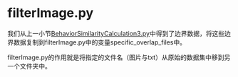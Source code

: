 # filterImage.py
我们从上一小节[BehaviorSimilarityCalculation3.py](https://github.com/Whiffe/SCB-dataset/blob/main/Behavior-Similarity-Calculation/BehaviorSimilarityCalculation3.py)中得到了边界数据，将这些边界数据复制到filterImage.py中的变量specific_overlap_files中。

filterImage.py的作用就是将指定的文件名（图片与txt）从原始的数据集中移到另一个文件夹中。
